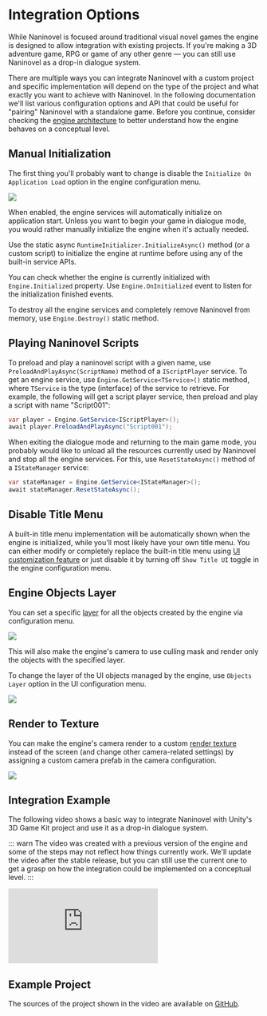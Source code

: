 # Integration Options

While Naninovel is focused around traditional visual novel games the engine is designed to allow integration with existing projects. If you're making a 3D adventure game, RPG or game of any other genre — you can still use Naninovel as a drop-in dialogue system. 

There are multiple ways you can integrate Naninovel with a custom project and specific implementation will depend on the type of the project and what exactly you want to achieve with Naninovel. In the following documentation we'll list various configuration options and API that could be useful for "pairing" Naninovel with a standalone game. Before you continue, consider checking the [engine architecture](/guide/engine-architecture.md) to better understand how the engine behaves on a conceptual level.

## Manual Initialization 
The first thing you'll probably want to change is disable the `Initialize On Application Load` option in the engine configuration menu.

![](https://i.gyazo.com/d7244a998f6fcaba8b440ba8bf527610.png)

When enabled, the engine services will automatically initialize on application start. Unless you want to begin your game in dialogue mode, you would rather manually initialize the engine when it's actually needed. 

Use the static async `RuntimeInitializer.InitializeAsync()`  method (or a custom script) to initialize the engine at runtime before using any of the built-in service APIs.

You can check whether the engine is currently initialized with `Engine.Initialized` property. Use `Engine.OnInitialized` event to listen for the initialization finished events.

To destroy all the engine services and completely remove Naninovel from memory, use `Engine.Destroy()` static method.

## Playing Naninovel Scripts
To preload and play a naninovel script with a given name, use `PreloadAndPlayAsync(ScriptName)` method of a `IScriptPlayer` service. To get an engine service, use `Engine.GetService<TService>()` static method, where `TService` is the type (interface) of the service to retrieve. For example, the following will get a script player service, then preload and play a script with name "Script001":

```csharp
var player = Engine.GetService<IScriptPlayer>();
await player.PreloadAndPlayAsync("Script001");
```

When exiting the dialogue mode and returning to the main game mode, you probably would like to unload all the resources currently used by Naninovel and stop all the engine services. For this, use `ResetStateAsync()` method of a `IStateManager` service:

```csharp
var stateManager = Engine.GetService<IStateManager>();
await stateManager.ResetStateAsync();
```

## Disable Title Menu
A built-in title menu implementation will be automatically shown when the engine is initialized, while you'll most likely have your own title menu. You can either modify or completely replace the built-in title menu using [UI customization feature](/guide/user-interface.md#ui-customization) or just disable it by turning off `Show Title UI` toggle in the engine configuration menu.

## Engine Objects Layer
You can set a specific [layer](https://docs.unity3d.com/Manual/Layers.html) for all the objects created by the engine via configuration menu.

![](https://i.gyazo.com/e0dc4b49fcc54b00c78e0114eb55827b.png)

This will also make the engine's camera to use culling mask and render only the objects with the specified layer.

To change the layer of the UI objects managed by the engine, use `Objects Layer` option in the UI configuration menu.

![](https://i.gyazo.com/d518a996d501aaa9c5b3f50f6c07fdbc.png)

## Render to Texture
You can make the engine's camera render to a custom [render texture](https://docs.unity3d.com/ScriptReference/RenderTexture.html) instead of the screen (and change other camera-related settings) by assigning a custom camera prefab in the camera configuration.

![](https://i.gyazo.com/f41858f82464a98150c9cb52a6b6222c.png)

## Integration Example
The following video shows a basic way to integrate Naninovel with Unity's 3D Game Kit project and use it as a drop-in dialogue system.

::: warn
The video was created with a previous version of the engine and some of the steps may not reflect how things currently work. We'll update the video after the stable release, but you can still use the current one to get a grasp on how the integration could be implemented on a conceptual level.
:::

<div class="video-container">
    <iframe src="https://www.youtube-nocookie.com/embed/5h3-xnbyphk" frameborder="0" allow="accelerometer; autoplay; encrypted-media; gyroscope; picture-in-picture" allowfullscreen></iframe>
</div>

## Example Project

The sources of the project shown in the video are available on [GitHub](https://github.com/Elringus/NaninovelIntegrationExample).
